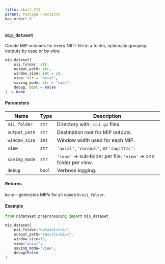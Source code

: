 ```yaml
---
title: skull_CTA
parent: Package Functions
nav_order: 6
---
```



### `mip_dataset`

Create MIP volumes for every NIfTI file in a folder, optionally grouping outputs by case or by view.

```python
mip_dataset(
    nii_folder: str,
    output_path: str,
    window_size: int = 10,
    view: str = "axial",
    saving_mode: str = "case",
    debug: bool = False
) -> None
```

#### Parameters

| Name          | Type   | Description                                                     |
| ------------- | ------ | --------------------------------------------------------------- |
| `nii_folder`  | `str`  | Directory with `.nii.gz` files.                                 |
| `output_path` | `str`  | Destination root for MIP outputs.                               |
| `window_size` | `int`  | Window width used for each MIP.                                 |
| `view`        | `str`  | `'axial'`, `'coronal'`, or `'sagittal'`.                        |
| `saving_mode` | `str`  | `'case'` → sub‑folder per file; `'view'` → one folder per view. |
| `debug`       | `bool` | Verbose logging.                                                |

#### Returns

`None` – generates MIPs for all cases in `nii_folder`.

#### Example

```python
from nidataset.preprocessing import mip_dataset

mip_dataset(
    nii_folder="dataset/cta/",
    output_path="results/mip/",
    window_size=15,
    view="axial",
    saving_mode="view",
    debug=False
)
```